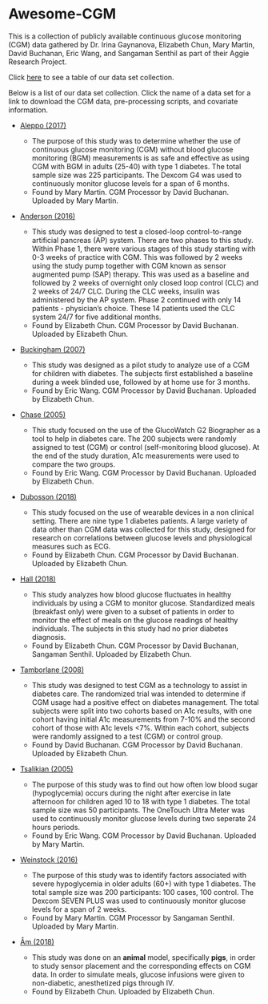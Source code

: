 # Awesome-CGM
This is a collection of publicly available continuous glucose monitoring (CGM) data gathered by Dr. Irina Gaynanova, Elizabeth Chun, Mary Martin, David Buchanan, Eric Wang, and Sangaman Senthil as part of their Aggie Research Project. 

Click [here](https://github.com/irinagain/Awesome-CGM/wiki) to see a table of our data set collection.

Below is a list of our data set collection. Click the name of a data set for a link to download the CGM data, pre-processing scripts, and covariate information.


* [Aleppo (2017)](https://github.com/irinagain/Awesome-CGM/wiki/Aleppo-(2017))
  * The purpose of this study was to determine whether the use of continuous glucose monitoring (CGM) without blood glucose monitoring (BGM) measurements is as safe and effective as using CGM with BGM in adults (25-40) with type 1 diabetes. The total sample size was 225 participants. The Dexcom G4 was used to continuously monitor glucose levels for a span of 6 months.
  * Found by Mary Martin. CGM Processor by David Buchanan. Uploaded by Mary Martin.
  
* [Anderson (2016)](https://github.com/irinagain/Awesome-CGM/wiki/Anderson-(2016))
  * This study was designed to test a closed-loop control-to-range artificial pancreas (AP) system. There are two phases to this study. Within Phase 1, there were various stages of this study starting with 0-3 weeks of practice with CGM. This was followed by 2 weeks using the study pump together with CGM known as sensor augmented pump (SAP) therapy. This was used as a baseline and followed by 2 weeks of overnight only closed loop control (CLC) and 2 weeks of 24/7 CLC. During the CLC weeks, insulin was administered by the AP system. Phase 2 continued with only 14 patients - physician’s choice. These 14 patients used the CLC system 24/7 for five additional months.
  * Found by Elizabeth Chun. CGM Processor by David Buchanan. Uploaded by Elizabeth Chun.

* [Buckingham (2007)](https://github.com/irinagain/Awesome-CGM/wiki/Buckingham-(2007))
  * This study was designed as a pilot study to analyze use of a CGM for children with diabetes. The subjects first established a baseline during a week blinded use, followed by at home use for 3 months.
  * Found by Eric Wang. CGM Processor by David Buchanan. Uploaded by Elizabeth Chun.

* [Chase (2005)](https://github.com/irinagain/Awesome-CGM/wiki/Chase-(2005))
  * This study focused on the use of the GlucoWatch G2 Biographer as a tool to help in diabetes care. The 200 subjects were randomly assigned to test (CGM) or control (self-monitoring blood glucose). At the end of the study duration, A1c measurements were used to compare the two groups.
  * Found by Eric Wang. CGM Processor by David Buchanan. Uploaded by Elizabeth Chun.

* [Dubosson (2018)](https://github.com/irinagain/Awesome-CGM/wiki/Dubosson-(2018))
  * This study focused on the use of wearable devices in a non clinical setting. There are nine type 1 diabetes patients. A large variety of data other than CGM data was collected for this study, designed for research on correlations between glucose levels and physiological measures such as ECG.
  * Found by Elizabeth Chun. CGM Processor by David Buchanan. Uploaded by Elizabeth Chun.

* [Hall (2018)](https://github.com/irinagain/Awesome-CGM/wiki/Hall-(2018))
  * This study analyzes how blood glucose fluctuates in healthy individuals by using a CGM to monitor glucose. Standardized meals (breakfast only) were given to a subset of patients in order to monitor the effect of meals on the glucose readings of healthy individuals. The subjects in this study had no prior diabetes diagnosis.
  * Found by Elizabeth Chun. CGM Processor by David Buchanan, Sangaman Senthil. Uploaded by Elizabeth Chun.

* [Tamborlane (2008)](https://github.com/irinagain/Awesome-CGM/wiki/Tamborlane-(2008))
  * This study was designed to test CGM as a technology to assist in diabetes care. The randomized trial was intended to determine if CGM usage had a positive effect on diabetes management. The total subjects were split into two cohorts based on A1c results, with one cohort having initial A1c measurements from 7-10% and the second cohort of those with A1c levels <7%. Within each cohort, subjects were randomly assigned to a test (CGM) or control group.
  * Found by David Buchanan. CGM Processor by David Buchanan. Uploaded by Elizabeth Chun.

* [Tsalikian (2005)](https://github.com/irinagain/Awesome-CGM/wiki/Tsalikian-(2005)) 
  * The purpose of this study was to find out how often low blood sugar (hypoglycemia) occurs during the night after exercise in late afternoon for children aged 10 to 18 with type 1 diabetes. The total sample size was 50 participants. The OneTouch Ultra Meter was used to continuously monitor glucose levels during two seperate 24 hours periods.
  * Found by Eric Wang. CGM Processor by David Buchanan. Uploaded by Mary Martin.

* [Weinstock (2016)](https://github.com/irinagain/Awesome-CGM/wiki/Weinstock-(2016))
  * The purpose of this study was to identify factors associated with severe hypoglycemia in older adults (60+) with type 1 diabetes. The total sample size was 200 participants: 100 cases, 100 control. The Dexcom SEVEN PLUS was used to continuously monitor glucose levels for a span of 2 weeks.
  * Found by Mary Martin. CGM Processor by Sangaman Senthil. Uploaded by Mary Martin.

* [Åm (2018)](https://github.com/irinagain/Awesome-CGM/wiki/%C3%85m-(2018))
  * This study was done on an **animal** model, specifically **pigs**, in order to study sensor placement and the corresponding effects on CGM data. In order to simulate meals, glucose infusions were given to non-diabetic, anesthetized pigs through IV.
  * Found by Elizabeth Chun. Uploaded by Elizabeth Chun.



